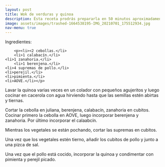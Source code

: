 ```yaml
---
layout: post
title: Wok de verduras y quinoa
description: Ésta receta prodrás prepararla en 50 minutos aproximadamente.
image: assets/images/trashed-1664538195-IMG_20210701_175512934.jpg
nav-menu: true
---
```


Ingredientes:
				
		<p><li><2 cebollas.</li>
		<li>1 calabacín.</li>
    <li>1 zanahoria.</li>
		<li>1 berenjena.</li>
    <li>4 supremas de pollo.</li>
    <li>perejil.</li>
    <li>pimienta.</li>
    <li>AOVE.</li></p>
		
<p>Lavar la quinoa varias veces en un colador con pequeños agujeritos y luego cocinar en cacerola con agua hirviendo hasta que las semillas estén abirtas y tiernas.</p>

<p>Cortar la cebolla en juliana, berenjena, calabacín, zanahoria en cubitos. Cocinar primero la cebolla en AOVE, luego incorporar berenjena y zanahoria. Por último incorporar el calaabcín.</p>

<p>Mientras los vegetales se están pochando, cortar las supremas en cubitos.</p>

<p>Una vez que los vegetales estén tierno, añadir los cubitos de pollo y junto a una pizca de sal.</p>

<p>Una vez que el pollo está cocido, incorporar la quinoa y condimentar con pimienta y perejil picado.</p>
